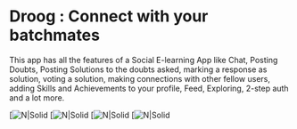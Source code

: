 # Droog : Connect with your batchmates

This app has all the features of a Social E-learning App like Chat, Posting Doubts, Posting Solutions to the doubts asked, marking a response as solution, voting a solution, making connections with other fellow users, adding Skills and Achievements to your profile, Feed, Exploring, 2-step auth and a lot more.


[![N|Solid](https://play-lh.googleusercontent.com/FqyfI7kD0K4zt8Y-DuXqkpHk8LNCYjCxKAzX1H0h9RNK4XOWpF1uYCqByOcJq1VSFw=w1536-h666-rw)
[![N|Solid](https://play-lh.googleusercontent.com/CdR5zQLusFaRJ4jHaCCnpS0NMHuruUFT8VVY96LGBDWGPfWBWeIccD3KH5dwHdRBXQ=w1536-h666-rw)
[![N|Solid](https://play-lh.googleusercontent.com/kMl7WHKXsba7COsNqQnEEyR5-afEIeGK--xtyjWoMsN1nwEIKgKzqVT-uC71gdD0ig=w1536-h666-rw)
[![N|Solid](https://play-lh.googleusercontent.com/eo6YAEqMZILJYR6hXgmGQv87JPa-GQQyxJCVcdY_yozwjVxFdxD1TUCpxh3zdLbvh6k=w1536-h666-rw)
